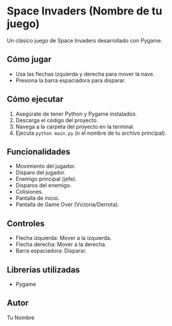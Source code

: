 # Space Invaders (Nombre de tu juego)

Un clásico juego de Space Invaders desarrollado con Pygame.

## Cómo jugar

*   Usa las flechas izquierda y derecha para mover la nave.
*   Presiona la barra espaciadora para disparar.

## Cómo ejecutar

1.  Asegúrate de tener Python y Pygame instalados.
2.  Descarga el código del proyecto.
3.  Navega a la carpeta del proyecto en la terminal.
4.  Ejecuta `python main.py` (o el nombre de tu archivo principal).

## Funcionalidades

*   Movimiento del jugador.
*   Disparo del jugador.
*   Enemigo principal (jefe).
*   Disparos del enemigo.
*   Colisiones.
*   Pantalla de inicio.
*   Pantalla de Game Over (Victoria/Derrota).

## Controles

*   Flecha izquierda: Mover a la izquierda.
*   Flecha derecha: Mover a la derecha.
*   Barra espaciadora: Disparar.

## Librerías utilizadas

*   Pygame

## Autor

Tu Nombre